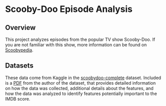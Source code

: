 # Scooby-Doo Episode Analysis

## Overview

This project analyzes episodes from the popular TV show Scooby-Doo.  If you are not familiar with this show, more information can be found on [Scoobypedia](https://scoobydoo.fandom.com/wiki/Scoobypedia).

## Datasets

These data come from Kaggle in the [scoobydoo-complete](https://www.kaggle.com/datasets/williamschooleman/scoobydoo-complete) dataset.  Included is a [PDF](What_Makes_a_Good_Scooby_Doo_Analysis.pdf) from the author of the dataset, that provides detailed information on how the data was collected, additional details about the features, and how the data was analyzed to identify features potentially important to the IMDB score.
